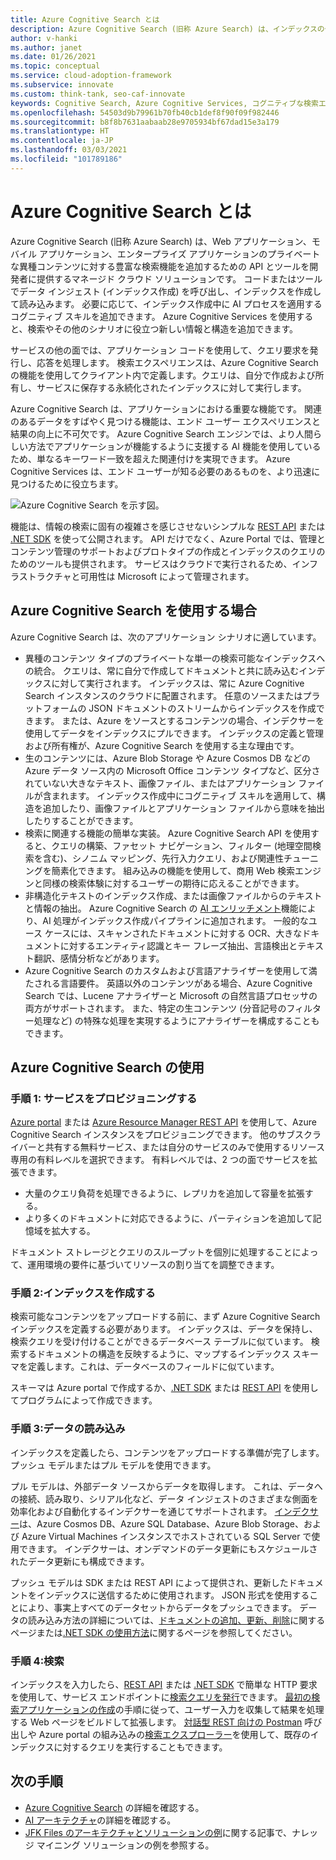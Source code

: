 ```yaml
---
title: Azure Cognitive Search とは
description: Azure Cognitive Search (旧称 Azure Search) は、インデックスの作成中に AI プロセスを適用するために役立つコグニティブな検索エンジンです。 Azure Cognitive Services の詳細について説明します。
author: v-hanki
ms.author: janet
ms.date: 01/26/2021
ms.topic: conceptual
ms.service: cloud-adoption-framework
ms.subservice: innovate
ms.custom: think-tank, seo-caf-innovate
keywords: Cognitive Search, Azure Cognitive Services, コグニティブな検索エンジン, コグニティブとは何か, Azure Search
ms.openlocfilehash: 54503d9b79961b70fb40cb1def8f90f09f982446
ms.sourcegitcommit: b8f8b7631aabaab28e9705934bf67dad15e3a179
ms.translationtype: HT
ms.contentlocale: ja-JP
ms.lasthandoff: 03/03/2021
ms.locfileid: "101789186"
---
```

<!-- docutune:casing "JFK Files" -->
<!-- docutune:ignore "Azure Search" -->

# <a name="what-is-azure-cognitive-search"></a>Azure Cognitive Search とは

Azure Cognitive Search (旧称 Azure Search) は、Web アプリケーション、モバイル アプリケーション、エンタープライズ アプリケーションのプライベートな異種コンテンツに対する豊富な検索機能を追加するための API とツールを開発者に提供するマネージド クラウド ソリューションです。 コードまたはツールでデータ インジェスト (インデックス作成) を呼び出し、インデックスを作成して読み込みます。 必要に応じて、インデックス作成中に AI プロセスを適用するコグニティブ スキルを追加できます。 Azure Cognitive Services を使用すると、検索やその他のシナリオに役立つ新しい情報と構造を追加できます。

サービスの他の面では、アプリケーション コードを使用して、クエリ要求を発行し、応答を処理します。 検索エクスペリエンスは、Azure Cognitive Search の機能を使用してクライアント内で定義します。クエリは、自分で作成および所有し、サービスに保存する永続化されたインデックスに対して実行します。

Azure Cognitive Search は、アプリケーションにおける重要な機能です。 関連のあるデータをすばやく見つける機能は、エンド ユーザー エクスペリエンスと結果の向上に不可欠です。 Azure Cognitive Search エンジンでは、より人間らしい方法でアプリケーションが機能するように支援する AI 機能を使用しているため、単なるキーワード一致を超えた関連付けを実現できます。 Azure Cognitive Services は、エンド ユーザーが知る必要のあるものを、より迅速に見つけるために役立ちます。

![Azure Cognitive Search を示す図。](../../_images/ai-cognitive-search.png)

機能は、情報の検索に固有の複雑さを感じさせないシンプルな [REST API](/rest/api/searchservice/) または [.NET SDK](/azure/search/search-howto-dotnet-sdk) を使って公開されます。 API だけでなく、Azure Portal では、管理とコンテンツ管理のサポートおよびプロトタイプの作成とインデックスのクエリのためのツールも提供されます。 サービスはクラウドで実行されるため、インフラストラクチャと可用性は Microsoft によって管理されます。

## <a name="when-to-use-azure-cognitive-search"></a>Azure Cognitive Search を使用する場合

Azure Cognitive Search は、次のアプリケーション シナリオに適しています。

- 異種のコンテンツ タイプのプライベートな単一の検索可能なインデックスへの統合。 クエリは、常に自分で作成してドキュメントと共に読み込むインデックスに対して実行されます。 インデックスは、常に Azure Cognitive Search インスタンスのクラウドに配置されます。 任意のソースまたはプラットフォームの JSON ドキュメントのストリームからインデックスを作成できます。 または、Azure をソースとするコンテンツの場合、インデクサーを使用してデータをインデックスにプルできます。 インデックスの定義と管理および所有権が、Azure Cognitive Search を使用する主な理由です。
- 生のコンテンツには、Azure Blob Storage や Azure Cosmos DB などの Azure データ ソース内の Microsoft Office コンテンツ タイプなど、区分されていない大きなテキスト、画像ファイル、またはアプリケーション ファイルが含まれます。 インデックス作成中にコグニティブ スキルを適用して、構造を追加したり、画像ファイルとアプリケーション ファイルから意味を抽出したりすることができます。
- 検索に関連する機能の簡単な実装。 Azure Cognitive Search API を使用すると、クエリの構築、ファセット ナビゲーション、フィルター (地理空間検索を含む)、シノニム マッピング、先行入力クエリ、および関連性チューニングを簡素化できます。 組み込みの機能を使用して、商用 Web 検索エンジンと同様の検索体験に対するユーザーの期待に応えることができます。
- 非構造化テキストのインデックス作成、または画像ファイルからのテキストと情報の抽出。 Azure Cognitive Search の [AI エンリッチメント](/azure/search/cognitive-search-concept-intro)機能により、AI 処理がインデックス作成パイプラインに追加されます。 一般的なユース ケースには、スキャンされたドキュメントに対する OCR、大きなドキュメントに対するエンティティ認識とキー フレーズ抽出、言語検出とテキスト翻訳、感情分析などがあります。
- Azure Cognitive Search のカスタムおよび言語アナライザーを使用して満たされる言語要件。 英語以外のコンテンツがある場合、Azure Cognitive Search では、Lucene アナライザーと Microsoft の自然言語プロセッサの両方がサポートされます。 また、特定の生コンテンツ (分音記号のフィルター処理など) の特殊な処理を実現するようにアナライザーを構成することもできます。

## <a name="use-azure-cognitive-search"></a>Azure Cognitive Search の使用

### <a name="step-1-provision-the-service"></a>手順 1: サービスをプロビジョニングする

[Azure portal](https://portal.azure.com/) または [Azure Resource Manager REST API](/rest/api/searchmanagement/) を使用して、Azure Cognitive Search インスタンスをプロビジョニングできます。 他のサブスクライバーと共有する無料サービス、または自分のサービスのみで使用するリソース専用の有料レベルを選択できます。 有料レベルでは、2 つの面でサービスを拡張できます。

- 大量のクエリ負荷を処理できるように、レプリカを追加して容量を拡張する。
- より多くのドキュメントに対応できるように、パーティションを追加して記憶域を拡大する。

ドキュメント ストレージとクエリのスループットを個別に処理することによって、運用環境の要件に基づいてリソースの割り当てを調整できます。

### <a name="step-2-create-an-index"></a>手順 2:インデックスを作成する

検索可能なコンテンツをアップロードする前に、まず Azure Cognitive Search インデックスを定義する必要があります。 インデックスは、データを保持し、検索クエリを受け付けることができるデータベース テーブルに似ています。 検索するドキュメントの構造を反映するように、マップするインデックス スキーマを定義します。これは、データベースのフィールドに似ています。

スキーマは Azure portal で作成するか、[.NET SDK](/azure/search/search-howto-dotnet-sdk) または [REST API](/rest/api/searchservice/) を使用してプログラムによって作成できます。

### <a name="step-3-load-data"></a>手順 3:データの読み込み

インデックスを定義したら、コンテンツをアップロードする準備が完了します。 プッシュ モデルまたはプル モデルを使用できます。

プル モデルは、外部データ ソースからデータを取得します。 これは、データへの接続、読み取り、シリアル化など、データ インジェストのさまざまな側面を効率化および自動化するインデクサーを通じてサポートされます。 [インデクサー](/rest/api/searchservice/indexer-operations)は、Azure Cosmos DB、Azure SQL Database、Azure Blob Storage、および Azure Virtual Machines インスタンスでホストされている SQL Server で使用できます。 インデクサーは、オンデマンドのデータ更新にもスケジュールされたデータ更新にも構成できます。

プッシュ モデルは SDK または REST API によって提供され、更新したドキュメントをインデックスに送信するために使用されます。 JSON 形式を使用することにより、事実上すべてのデータセットからデータをプッシュできます。 データの読み込み方法の詳細については、[ドキュメントの追加、更新、削除](/rest/api/searchservice/addupdate-or-delete-documents)に関するページまたは[.NET SDK の使用方法](/azure/search/search-howto-dotnet-sdk)に関するページを参照してください。

### <a name="step-4-search"></a>手順 4:検索

インデックスを入力したら、[REST API](/rest/api/searchservice/search-documents) または [.NET SDK](/dotnet/api/microsoft.azure.search.idocumentsoperations) で簡単な HTTP 要求を使用して、サービス エンドポイントに[検索クエリを発行](/azure/search/search-query-overview)できます。 [最初の検索アプリケーションの作成](/azure/search/tutorial-csharp-create-first-app)の手順に従って、ユーザー入力を収集して結果を処理する Web ページをビルドして拡張します。 [対話型 REST 向けの Postman](/azure/search/search-get-started-rest) 呼び出しや Azure portal の組み込みの[検索エクスプローラー](/azure/search/search-explorer)を使用して、既存のインデックスに対するクエリを実行することもできます。

## <a name="next-steps"></a>次の手順

- [Azure Cognitive Search](/azure/search/) の詳細を確認する。
- [AI アーキテクチャ](/azure/architecture/browse/)の詳細を確認する。
- [JFK Files のアーキテクチャとソリューションの例](/azure/architecture/solution-ideas/articles/cognitive-search-with-skillsets)に関する記事で、ナレッジ マイニング ソリューションの例を参照する。
